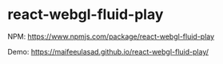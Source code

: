# react-webgl-fluid-play

NPM: https://www.npmjs.com/package/react-webgl-fluid-play

Demo: https://maifeeulasad.github.io/react-webgl-fluid-play/
